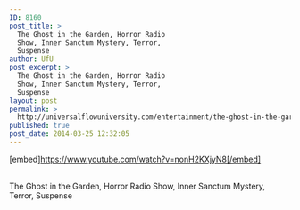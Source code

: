 ```yaml
---
ID: 8160
post_title: >
  The Ghost in the Garden, Horror Radio
  Show, Inner Sanctum Mystery, Terror,
  Suspense
author: UfU
post_excerpt: >
  The Ghost in the Garden, Horror Radio
  Show, Inner Sanctum Mystery, Terror,
  Suspense
layout: post
permalink: >
  http://universalflowuniversity.com/entertainment/the-ghost-in-the-garden-horror-radio-show-inner-sanctum-mystery-terror-suspense/
published: true
post_date: 2014-03-25 12:32:05
---
```

[embed]https://www.youtube.com/watch?v=nonH2KXjyN8[/embed]</br></br>
<p>The Ghost in the Garden, Horror Radio Show, Inner Sanctum Mystery, Terror, Suspense</p>